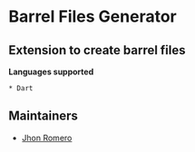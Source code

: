 # Barrel Files Generator

## Extension to create barrel files

**Languages supported** 

    * Dart


## Maintainers

- [Jhon Romero](https://github.com/jhon2520)